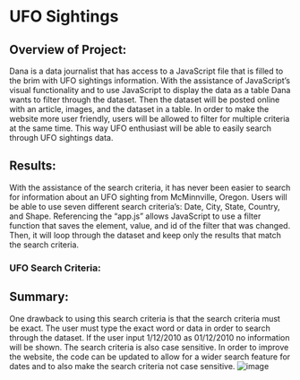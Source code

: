 # UFO Sightings

## Overview of Project:
Dana is a data journalist that has access to a JavaScript file that is filled to the brim with UFO sightings information. With the assistance of JavaScript’s visual functionality and to use JavaScript to display the data as a table Dana wants to filter through the dataset. Then the dataset will be posted online with an article, images, and the dataset in a table. In order to make the website more user friendly, users will be allowed to filter for multiple criteria at the same time. This way UFO enthusiast will be able to easily search through UFO sightings data. 

## Results:
With the assistance of the search criteria, it has never been easier to search for information about an UFO sighting from McMinnville, Oregon. Users will be able to use seven different search criteria’s: Date, City, State, Country, and Shape. Referencing the “app.js” allows JavaScript to use a filter function that saves the element, value, and id of the filter that was changed. Then, it will loop through the dataset and keep only the results that match the search criteria.  

### UFO Search Criteria:


## Summary:

One drawback to using this search criteria is that the search criteria must be exact. The user must type the exact word or data in order to search through the dataset. If the user input 1/12/2010 as 01/12/2010 no information will be shown. The search criteria is also case sensitive. In order to improve the website, the code can be updated to allow for a wider search feature for dates and to also make the search criteria not case sensitive. 
![image](https://user-images.githubusercontent.com/99099706/168453148-83d9ab8e-e83d-4a36-b76f-b455abc91a59.png)
